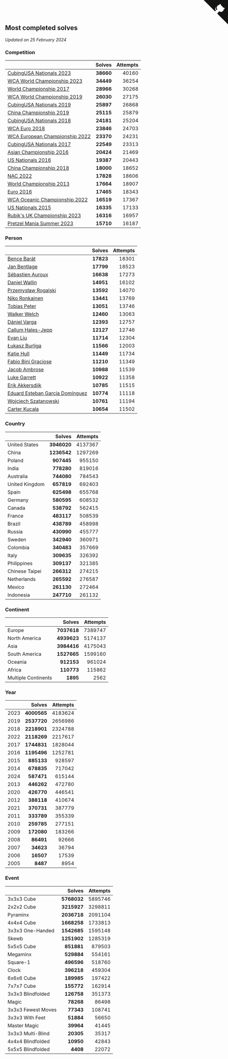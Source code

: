 ## Most completed solves

*Updated on 25 February 2024*


### Competition

|  | Solves | Attempts |
| :--- | ---: | ---: |
| [CubingUSA Nationals 2023](https://www.worldcubeassociation.org/competitions/CubingUSANationals2023) | **38660** | 40160 |
| [WCA World Championship 2023](https://www.worldcubeassociation.org/competitions/WC2023) | **34449** | 36254 |
| [World Championship 2017](https://www.worldcubeassociation.org/competitions/WC2017) | **28966** | 30268 |
| [WCA World Championship 2019](https://www.worldcubeassociation.org/competitions/WC2019) | **26030** | 27175 |
| [CubingUSA Nationals 2019](https://www.worldcubeassociation.org/competitions/CubingUSANationals2019) | **25897** | 26868 |
| [China Championship 2019](https://www.worldcubeassociation.org/competitions/ChinaChampionship2019) | **25115** | 25879 |
| [CubingUSA Nationals 2018](https://www.worldcubeassociation.org/competitions/CubingUSANationals2018) | **24181** | 25204 |
| [WCA Euro 2018](https://www.worldcubeassociation.org/competitions/Euro2018) | **23846** | 24703 |
| [WCA European Championship 2022](https://www.worldcubeassociation.org/competitions/Euro2022) | **23370** | 24231 |
| [CubingUSA Nationals 2017](https://www.worldcubeassociation.org/competitions/CubingUSANationals2017) | **22549** | 23313 |
| [Asian Championship 2016](https://www.worldcubeassociation.org/competitions/AsianChampionship2016) | **20424** | 21469 |
| [US Nationals 2016](https://www.worldcubeassociation.org/competitions/USNationals2016) | **19387** | 20443 |
| [China Championship 2018](https://www.worldcubeassociation.org/competitions/ChinaChampionship2018) | **18000** | 18652 |
| [NAC 2022](https://www.worldcubeassociation.org/competitions/NAC2022) | **17828** | 18606 |
| [World Championship 2013](https://www.worldcubeassociation.org/competitions/WC2013) | **17664** | 18907 |
| [Euro 2016](https://www.worldcubeassociation.org/competitions/Euro2016) | **17465** | 18343 |
| [WCA Oceanic Championship 2022](https://www.worldcubeassociation.org/competitions/OC2022) | **16519** | 17367 |
| [US Nationals 2015](https://www.worldcubeassociation.org/competitions/USNationals2015) | **16335** | 17133 |
| [Rubik's UK Championship 2023](https://www.worldcubeassociation.org/competitions/RubiksUKChampionship2023) | **16316** | 16957 |
| [Pretzel Mania Summer 2023](https://www.worldcubeassociation.org/competitions/PretzelManiaSummer2023) | **15710** | 16187 |

### Person

|  | Solves | Attempts |
| :--- | ---: | ---: |
| [Bence Barát](https://www.worldcubeassociation.org/persons/2008BARA01) | **17823** | 18301 |
| [Jan Bentlage](https://www.worldcubeassociation.org/persons/2010BENT01) | **17799** | 18523 |
| [Sébastien Auroux](https://www.worldcubeassociation.org/persons/2008AURO01) | **16638** | 17273 |
| [Daniel Wallin](https://www.worldcubeassociation.org/persons/2013WALL03) | **14951** | 16102 |
| [Przemysław Rogalski](https://www.worldcubeassociation.org/persons/2013ROGA02) | **13592** | 14070 |
| [Niko Ronkainen](https://www.worldcubeassociation.org/persons/2010RONK01) | **13441** | 13769 |
| [Tobias Peter](https://www.worldcubeassociation.org/persons/2014PETE03) | **13051** | 13746 |
| [Walker Welch](https://www.worldcubeassociation.org/persons/2011WELC01) | **12460** | 13063 |
| [Dániel Varga](https://www.worldcubeassociation.org/persons/2008VARG01) | **12393** | 12757 |
| [Callum Hales-Jepp](https://www.worldcubeassociation.org/persons/2012HALE01) | **12127** | 12746 |
| [Evan Liu](https://www.worldcubeassociation.org/persons/2009LIUE01) | **11714** | 12304 |
| [Łukasz Burliga](https://www.worldcubeassociation.org/persons/2013BURL01) | **11566** | 12003 |
| [Katie Hull](https://www.worldcubeassociation.org/persons/2010HULL01) | **11449** | 11734 |
| [Fabio Bini Graciose](https://www.worldcubeassociation.org/persons/2010GRAC02) | **11210** | 11349 |
| [Jacob Ambrose](https://www.worldcubeassociation.org/persons/2010AMBR01) | **10988** | 11539 |
| [Luke Garrett](https://www.worldcubeassociation.org/persons/2017GARR05) | **10922** | 11358 |
| [Erik Akkersdijk](https://www.worldcubeassociation.org/persons/2005AKKE01) | **10785** | 11515 |
| [Eduard Esteban García Domínguez](https://www.worldcubeassociation.org/persons/2011EDUA01) | **10774** | 11118 |
| [Wojciech Szatanowski](https://www.worldcubeassociation.org/persons/2011SZAT01) | **10761** | 11194 |
| [Carter Kucala](https://www.worldcubeassociation.org/persons/2015KUCA01) | **10654** | 11502 |

### Country

|  | Solves | Attempts |
| :--- | ---: | ---: |
| United States | **3946020** | 4137367 |
| China | **1236542** | 1297269 |
| Poland | **907445** | 955150 |
| India | **778280** | 819016 |
| Australia | **744080** | 784543 |
| United Kingdom | **657819** | 692403 |
| Spain | **625498** | 655768 |
| Germany | **580595** | 608532 |
| Canada | **538792** | 562415 |
| France | **483117** | 508539 |
| Brazil | **438789** | 458998 |
| Russia | **430990** | 455777 |
| Sweden | **342940** | 360971 |
| Colombia | **340483** | 357669 |
| Italy | **309635** | 326392 |
| Philippines | **309137** | 321385 |
| Chinese Taipei | **266312** | 274215 |
| Netherlands | **265592** | 276587 |
| Mexico | **261130** | 272464 |
| Indonesia | **247710** | 261132 |

### Continent

|  | Solves | Attempts |
| :--- | ---: | ---: |
| Europe | **7037618** | 7389747 |
| North America | **4939623** | 5174137 |
| Asia | **3984416** | 4175043 |
| South America | **1527665** | 1599160 |
| Oceania | **912153** | 961024 |
| Africa | **110773** | 115862 |
| Multiple Continents | **1895** | 2562 |

### Year

|  | Solves | Attempts |
| :--- | ---: | ---: |
| 2023 | **4000565** | 4183624 |
| 2019 | **2537720** | 2656986 |
| 2018 | **2218901** | 2324788 |
| 2022 | **2118269** | 2217617 |
| 2017 | **1744831** | 1828044 |
| 2016 | **1195496** | 1252781 |
| 2015 | **885133** | 928597 |
| 2014 | **678835** | 717042 |
| 2024 | **587471** | 615144 |
| 2013 | **446262** | 472780 |
| 2020 | **426770** | 446541 |
| 2012 | **388118** | 410674 |
| 2021 | **370731** | 387779 |
| 2011 | **333789** | 355339 |
| 2010 | **259785** | 277151 |
| 2009 | **172080** | 183266 |
| 2008 | **86491** | 92666 |
| 2007 | **34623** | 36794 |
| 2006 | **16507** | 17539 |
| 2005 | **8487** | 8954 |

### Event

|  | Solves | Attempts |
| :--- | ---: | ---: |
| 3x3x3 Cube | **5768032** | 5895746 |
| 2x2x2 Cube | **3215927** | 3298811 |
| Pyraminx | **2036718** | 2091104 |
| 4x4x4 Cube | **1668258** | 1733813 |
| 3x3x3 One-Handed | **1542685** | 1595148 |
| Skewb | **1251902** | 1285319 |
| 5x5x5 Cube | **851881** | 879503 |
| Megaminx | **529884** | 554161 |
| Square-1 | **496596** | 518760 |
| Clock | **396218** | 459304 |
| 6x6x6 Cube | **189985** | 197422 |
| 7x7x7 Cube | **155772** | 162914 |
| 3x3x3 Blindfolded | **126758** | 351373 |
| Magic | **78268** | 86498 |
| 3x3x3 Fewest Moves | **77343** | 108741 |
| 3x3x3 With Feet | **51884** | 56650 |
| Master Magic | **39964** | 41445 |
| 3x3x3 Multi-Blind | **20305** | 35317 |
| 4x4x4 Blindfolded | **10950** | 42843 |
| 5x5x5 Blindfolded | **4408** | 22072 |


<a href="https://github.com/jonatanklosko/wca_statistics" class="github-corner" aria-label="View source on Github"><svg width="80" height="80" viewBox="0 0 250 250" style="fill:#151513; color:#fff; position: absolute; top: 0; border: 0; right: 0;" aria-hidden="true"><path d="M0,0 L115,115 L130,115 L142,142 L250,250 L250,0 Z"></path><path d="M128.3,109.0 C113.8,99.7 119.0,89.6 119.0,89.6 C122.0,82.7 120.5,78.6 120.5,78.6 C119.2,72.0 123.4,76.3 123.4,76.3 C127.3,80.9 125.5,87.3 125.5,87.3 C122.9,97.6 130.6,101.9 134.4,103.2" fill="currentColor" style="transform-origin: 130px 106px;" class="octo-arm"></path><path d="M115.0,115.0 C114.9,115.1 118.7,116.5 119.8,115.4 L133.7,101.6 C136.9,99.2 139.9,98.4 142.2,98.6 C133.8,88.0 127.5,74.4 143.8,58.0 C148.5,53.4 154.0,51.2 159.7,51.0 C160.3,49.4 163.2,43.6 171.4,40.1 C171.4,40.1 176.1,42.5 178.8,56.2 C183.1,58.6 187.2,61.8 190.9,65.4 C194.5,69.0 197.7,73.2 200.1,77.6 C213.8,80.2 216.3,84.9 216.3,84.9 C212.7,93.1 206.9,96.0 205.4,96.6 C205.1,102.4 203.0,107.8 198.3,112.5 C181.9,128.9 168.3,122.5 157.7,114.1 C157.9,116.9 156.7,120.9 152.7,124.9 L141.0,136.5 C139.8,137.7 141.6,141.9 141.8,141.8 Z" fill="currentColor" class="octo-body"></path></svg></a><style>.github-corner:hover .octo-arm{animation:octocat-wave 560ms ease-in-out}@keyframes octocat-wave{0%,100%{transform:rotate(0)}20%,60%{transform:rotate(-25deg)}40%,80%{transform:rotate(10deg)}}@media (max-width:500px){.github-corner:hover .octo-arm{animation:none}.github-corner .octo-arm{animation:octocat-wave 560ms ease-in-out}}</style>
